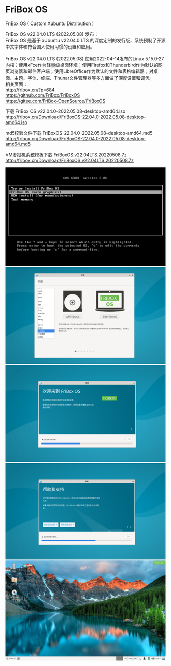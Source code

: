 # FriBox OS
FriBox OS ( Custom Xubuntu Distribution )

FriBox OS v22.04.0 LTS (2022.05.08) 发布：<br>
FriBox OS 是基于 xUbuntu v22.04.0 LTS 的深度定制的发行版，系统预制了开源中文字体和符合国人使用习惯的设置和应用。<br>
<br>
FriBox OS v22.04.0 LTS (2022.05.08) 使用2022-04-14发布的Linux 5.15.0-27内核；使用xFce作为轻量级桌面环境；使用Firefox和Thunderbird作为默认的网页浏览器和邮件客户端；使用LibreOffice作为默认的文件和表格编辑器；对桌面、主题、字体、终端、Thunar文件管理器等多方面做了深度设置和调优。<br>
相关页面：<br>
http://fribox.cn/?p=684<br>
https://github.com/FriBox/FriBoxOS<br>
https://gitee.com/FriBox-OpenSource/FriBoxOS<br>

下载 FriBox OS v22.04.0-2022.05.08-desktop-amd64.iso<br>
http://fribox.cn/Download/FriBoxOS-22.04.0-2022.05.08-desktop-amd64.iso<br>

md5校验文件下载 FriBoxOS-22.04.0-2022.05.08-desktop-amd64.md5<br>
http://fribox.cn/Download/FriBoxOS-22.04.0-2022.05.08-desktop-amd64.md5<br>

VM虚拟机系统模板下载 FriBoxOS.v22.04LTS.20220508.7z<br>
http://fribox.cn/Download/FriBoxOS.v22.04LTS.20220508.7z<br>

![Image text](FriBoxOS.Boot.png)
![Image text](FriBoxOS.Install1.png)
![Image text](FriBoxOS.Install2.png)
![Image text](FriBoxOS.Install3.png)
![Image text](FriBoxOS.Desktop.png)
